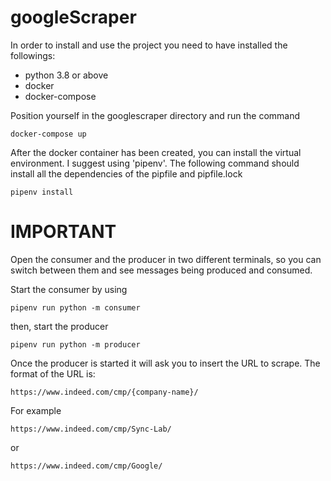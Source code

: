 # googleScraper

In order to install and use the project you need to have installed the followings:
- python 3.8 or above
- docker
- docker-compose

Position yourself in the googlescraper directory and run the command
```
docker-compose up
```

After the docker container has been created, you can install the virtual environment. I suggest using 'pipenv'. The following command should install all the dependencies of the pipfile and pipfile.lock
```
pipenv install
```

# **IMPORTANT**

Open the consumer and the producer in two different terminals, so you can switch between them and see messages being produced and consumed.

Start the consumer by using
```
pipenv run python -m consumer
```
then, start the producer
```
pipenv run python -m producer
```

Once the producer is started it will ask you to insert the URL to scrape. The format of the URL is:
```
https://www.indeed.com/cmp/{company-name}/
```
For example
```
https://www.indeed.com/cmp/Sync-Lab/
```
or
```
https://www.indeed.com/cmp/Google/
```
